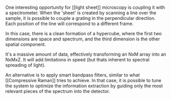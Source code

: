 One interesting opportunity for [[light sheet]] microscopy is coupling it with a spectrometer. When the 'sheet' is created by scanning a line over the sample, it is possible to couple a grating in the perpendicular direction. Each position of the line will correspond to a different frame. 

In this case, there is a clean formation of a hypercube, where the first two dimensions are space and spectrum, and the third dimension is the other spatial component. 

It's a massive amount of data, effectively transforming an NxM array into an NxMxZ. It will add limitations in speed (but thats inherent to spectral spreading of light). 

An alternative is to apply smart bandpass filters, similar to what [[Compressive Raman]] tries to achieve. In that case, it is possible to tune the system to optimize the information extraction by guiding only the most relevant pieces of the spectrum into the detector. 
